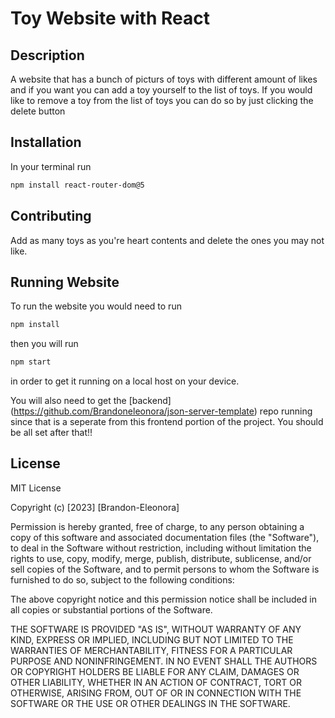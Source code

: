 # Toy Website with React

## Description

A website that has a bunch of picturs of toys with different amount of likes and if you want you can add a toy yourself to the list of toys. If you would like to remove a toy from the list of toys you can do so by just clicking the delete button


## Installation 

In your terminal run

```bash
npm install react-router-dom@5
```

## Contributing

Add as many toys as you're heart contents and delete the ones you may not like.

## Running Website

To run the  website you would need to run 

```bash
npm install  
```

then you will run 

```bash
npm start  
```

in order to get it running on a local host on your device.

You will also need to get the [backend]
(https://github.com/Brandoneleonora/json-server-template) repo running since that is a seperate from this frontend portion of the project. You should be all set after that!!

## License

MIT License

Copyright (c) [2023] [Brandon-Eleonora]

Permission is hereby granted, free of charge, to any person obtaining a copy
of this software and associated documentation files (the "Software"), to deal
in the Software without restriction, including without limitation the rights
to use, copy, modify, merge, publish, distribute, sublicense, and/or sell
copies of the Software, and to permit persons to whom the Software is
furnished to do so, subject to the following conditions:

The above copyright notice and this permission notice shall be included in all
copies or substantial portions of the Software.

THE SOFTWARE IS PROVIDED "AS IS", WITHOUT WARRANTY OF ANY KIND, EXPRESS OR
IMPLIED, INCLUDING BUT NOT LIMITED TO THE WARRANTIES OF MERCHANTABILITY,
FITNESS FOR A PARTICULAR PURPOSE AND NONINFRINGEMENT. IN NO EVENT SHALL THE
AUTHORS OR COPYRIGHT HOLDERS BE LIABLE FOR ANY CLAIM, DAMAGES OR OTHER
LIABILITY, WHETHER IN AN ACTION OF CONTRACT, TORT OR OTHERWISE, ARISING FROM,
OUT OF OR IN CONNECTION WITH THE SOFTWARE OR THE USE OR OTHER DEALINGS IN THE
SOFTWARE.